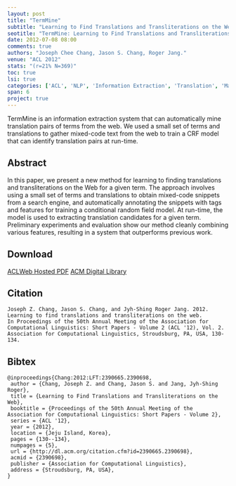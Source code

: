 ```yaml
---
layout: post
title: "TermMine"
subtitle: "Learning to Find Translations and Transliterations on the Web"
seotitle: "TermMine: Learning to Find Translations and Transliterations on the Web (ACL 2012)"
date: 2012-07-08 08:00
comments: true
authors: "Joseph Chee Chang, Jason S. Chang, Roger Jang."
venue: "ACL 2012"
stats: "(r=21% N=369)"
toc: true
lsi: true
categories: ['ACL', 'NLP', 'Information Extraction', 'Translation', 'Machine Learning']
span: 6
project: true
---
```



TermMine is an information extraction system that can automatically mine
translation pairs of terms from the web. We used a small set of terms and
translations to gather mixed-code text from the web to train a CRF model that
can identify translation pairs at run-time.

<!--more-->

Abstract
----------------------
In this paper, we present a new method for learning to finding translations and
transliterations on the Web for a given term. The approach involves using a
small set of terms and translations to obtain mixed-code snippets from a search
engine, and automatically annotating the snippets with tags and features for
training a conditional random field model. At run-time, the model is used to
extracting translation candidates for a given term. Preliminary experiments and
evaluation show our method cleanly combining various features, resulting in a
system that outperforms previous work.

Download
----------------------
<a class="btn btn-default" target='_blank' onclick="_gaq.push(['_trackEvent', 'Paper', 'TermMine', 'PDF']);"  href="http://www.aclweb.org/anthology/P12-2026" role="button">ACLWeb Hosted PDF</a>
<a class="btn btn-default" target='_blank' onclick="_gaq.push(['_trackEvent', 'Paper', 'TermMine', 'ACM']);"  href="http://dl.acm.org/citation.cfm?id=2390665.2390698" role="button">ACM Digital Library</a>

Citation
----------------------

```
Joseph Z. Chang, Jason S. Chang, and Jyh-Shing Roger Jang. 2012.
Learning to find translations and transliterations on the web.
In Proceedings of the 50th Annual Meeting of the Association for Computational Linguistics: Short Papers - Volume 2 (ACL '12), Vol. 2.
Association for Computational Linguistics, Stroudsburg, PA, USA, 130-134.
```

Bibtex
----------------------
```
@inproceedings{Chang:2012:LFT:2390665.2390698,
 author = {Chang, Joseph Z. and Chang, Jason S. and Jang, Jyh-Shing Roger},
 title = {Learning to Find Translations and Transliterations on the Web},
 booktitle = {Proceedings of the 50th Annual Meeting of the Association for Computational Linguistics: Short Papers - Volume 2},
 series = {ACL '12},
 year = {2012},
 location = {Jeju Island, Korea},
 pages = {130--134},
 numpages = {5},
 url = {http://dl.acm.org/citation.cfm?id=2390665.2390698},
 acmid = {2390698},
 publisher = {Association for Computational Linguistics},
 address = {Stroudsburg, PA, USA},
} 
```
